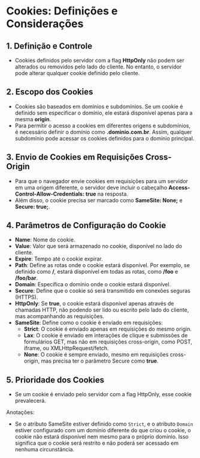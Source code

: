 # Cookies: Definições e Considerações

## 1. Definição e Controle
- Cookies definidos pelo servidor com a flag **HttpOnly** não podem ser alterados ou removidos pelo lado do cliente. No entanto, o servidor pode alterar qualquer cookie definido pelo cliente.

## 2. Escopo dos Cookies
- Cookies são baseados em domínios e subdomínios. Se um cookie é definido sem especificar o domínio, ele estará disponível apenas para a mesma **origin**.
- Para permitir o acesso a cookies em diferentes origens e subdomínios, é necessário definir o domínio como **.dominio.com.br**. Assim, qualquer subdomínio pode acessar os cookies definidos para o domínio principal.

## 3. Envio de Cookies em Requisições Cross-Origin
- Para que o navegador envie cookies em requisições para um servidor em uma origem diferente, o servidor deve incluir o cabeçalho **Access-Control-Allow-Credentials: true** na resposta.
- Além disso, o cookie precisa ser marcado como **SameSite: None;** e **Secure: true;**.

## 4. Parâmetros de Configuração do Cookie
- **Name**: Nome do cookie.
- **Value**: Valor que será armazenado no cookie, disponível no lado do cliente.
- **Expire**: Tempo até o cookie expirar.
- **Path**: Define as rotas onde o cookie estará disponível. Por exemplo, se definido como **/**, estará disponível em todas as rotas, como **/foo** e **/foo/bar**.
- **Domain**: Especifica o domínio onde o cookie estará disponível.
- **Secure**: Define que o cookie só será transmitido em conexões seguras (HTTPS).
- **HttpOnly**: Se **true**, o cookie estará disponível apenas através de chamadas HTTP, não podendo ser lido ou escrito pelo lado do cliente, mas acompanhando as requisições.
- **SameSite**: Define como o cookie é enviado em requisições:
  - **Strict**: O cookie é enviado apenas em requisições do mesmo origin.
  - **Lax**: O cookie é enviado em interações de clique e submissões de formulários GET, mas não em requisições cross-origin, como POST, iframe, ou XMLHttpRequest/fetch.
  - **None**: O cookie é sempre enviado, mesmo em requisições cross-origin, mas precisa ter o parâmetro Secure como **true**.

## 5. Prioridade dos Cookies
- Se um cookie é enviado pelo servidor com a flag HttpOnly, esse cookie prevalecerá.


Anotações:
- Se o atributo SameSite estiver definido como `Strict`, e o atributo `Domain` estiver configurado com um domínio diferente do que criou o cookie, o cookie não estará disponível nem mesmo para o próprio domínio. Isso significa que o cookie será restrito e não poderá ser acessado em nenhuma circunstância.